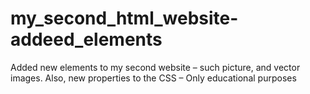 # my_second_html_website-addeed_elements
Added new elements to my second website – such picture, and vector images. Also, new properties to the CSS – Only educational purposes
